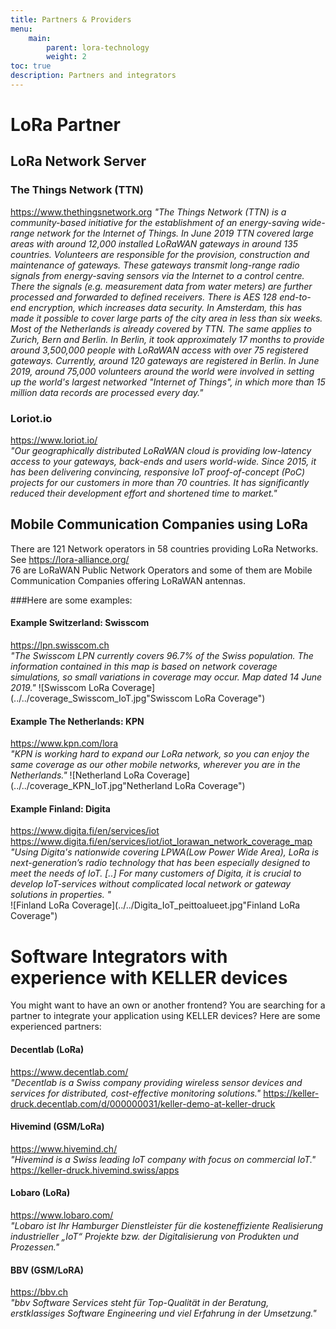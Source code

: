 ```yaml
---
title: Partners & Providers
menu:
    main:
        parent: lora-technology
        weight: 2
toc: true
description: Partners and integrators
---
```


# LoRa Partner

## LoRa Network Server

### The Things Network (TTN)
https://www.thethingsnetwork.org
*"The Things Network (TTN) is a community-based initiative for the establishment of an energy-saving wide-range network for the Internet of Things. In June 2019 TTN covered large areas with around 12,000 installed LoRaWAN gateways in around 135 countries. Volunteers are responsible for the provision, construction and maintenance of gateways. These gateways transmit long-range radio signals from energy-saving sensors via the Internet to a control centre. There the signals (e.g. measurement data from water meters) are further processed and forwarded to defined receivers. There is AES 128 end-to-end encryption, which increases data security.
In Amsterdam, this has made it possible to cover large parts of the city area in less than six weeks. Most of the Netherlands is already covered by TTN. The same applies to Zurich, Bern and Berlin. In Berlin, it took approximately 17 months to provide around 3,500,000 people with LoRaWAN access with over 75 registered gateways. Currently, around 120 gateways are registered in Berlin.
In June 2019, around 75,000 volunteers around the world were involved in setting up the world's largest networked "Internet of Things", in which more than 15 million data records are processed every day."*


### Loriot.io
https://www.loriot.io/  
*"Our geographically distributed LoRaWAN cloud is providing low-latency access to your gateways, back-ends and users world-wide. Since 2015, it has been delivering convincing, responsive IoT proof-of-concept (PoC) projects for our customers in more than 70 countries. It has significantly reduced their development effort and shortened time to market."*

## Mobile Communication Companies using LoRa
There are 121 Network operators in 58 countries providing LoRa Networks. 
See https://lora-alliance.org/  
76 are LoRaWAN Public Network Operators and some of them are Mobile Communication Companies offering LoRaWAN antennas.

###Here are some examples:

#### Example Switzerland: Swisscom
https://lpn.swisscom.ch  
*"The Swisscom LPN currently covers 96.7% of the Swiss population. The information contained in this map is based on network coverage simulations, so small variations in coverage may occur. Map dated 14 June 2019."*
![Swisscom LoRa Coverage](../../coverage_Swisscom_IoT.jpg"Swisscom LoRa Coverage")

#### Example The Netherlands: KPN 
https://www.kpn.com/lora  
*"KPN is working hard to expand our LoRa network, so you can enjoy the same coverage as our other mobile networks, wherever you are in the Netherlands."*
![Netherland LoRa Coverage](../../coverage_KPN_IoT.jpg"Netherland LoRa Coverage")

#### Example Finland: Digita 
https://www.digita.fi/en/services/iot  
https://www.digita.fi/en/services/iot/iot_lorawan_network_coverage_map  
*"Using Digita's nationwide covering LPWA(Low Power Wide Area), LoRa is next-generation’s radio technology that has been especially designed to meet the needs of IoT. [..] For many customers of Digita, it is crucial to develop IoT-services without complicated local network or gateway solutions in properties. "*  
![Finland LoRa Coverage](../../Digita_IoT_peittoalueet.jpg"Finland LoRa Coverage")

# Software Integrators with experience with KELLER devices
You might want to have an own or another frontend? You are searching for a partner to integrate your application using KELLER devices? Here are some experienced partners:  

#### Decentlab (LoRa)
https://www.decentlab.com/   
*"Decentlab is a Swiss company providing wireless sensor devices and services for distributed, cost-effective monitoring solutions."*
https://keller-druck.decentlab.com/d/000000031/keller-demo-at-keller-druck

#### Hivemind (GSM/LoRa)
https://www.hivemind.ch/  
*"Hivemind is a Swiss leading IoT company with focus on commercial IoT."*
https://keller-druck.hivemind.swiss/apps

#### Lobaro (LoRa)
https://www.lobaro.com/  
*"Lobaro ist Ihr Hamburger Dienstleister für die kosteneffiziente Realisierung industrieller „IoT“ Projekte bzw. der Digitalisierung von Produkten und Prozessen."*

#### BBV (GSM/LoRA)
https://bbv.ch   
*"bbv Software Services steht für Top-Qualität in der Beratung, erstklassiges Software Engineering und viel Erfahrung in der Umsetzung."*
